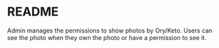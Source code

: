 # README

Admin manages the permissions to show photos by Ory/Keto.
Users can see the photo when they own the photo or have a permission to see it.